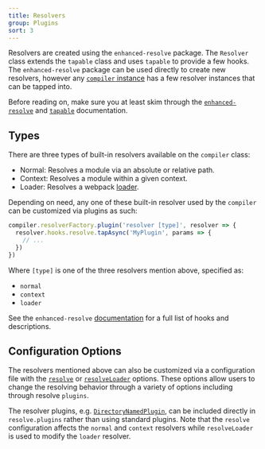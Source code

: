 ```yaml
---
title: Resolvers
group: Plugins
sort: 3
---
```


Resolvers are created using the `enhanced-resolve` package. The `Resolver`
class extends the `tapable` class and uses `tapable` to provide a few hooks.
The `enhanced-resolve` package can be used directly to create new resolvers,
however any [`compiler` instance](/api/compiler-hooks/) has a few resolver instances that can be
tapped into.

Before reading on, make sure you at least skim through the
[`enhanced-resolve`](https://github.com/webpack/enhanced-resolve) and [`tapable`](/api/plugins/#tapable) documentation.


## Types

There are three types of built-in resolvers available on the `compiler` class:

- Normal: Resolves a module via an absolute or relative path.
- Context: Resolves a module within a given context.
- Loader: Resolves a webpack [loader](/loaders).

Depending on need, any one of these built-in resolver used by the `compiler`
can be customized via plugins as such:

``` js
compiler.resolverFactory.plugin('resolver [type]', resolver => {
  resolver.hooks.resolve.tapAsync('MyPlugin', params => {
    // ...
  })
})
```

Where `[type]` is one of the three resolvers mention above, specified as:

- `normal`
- `context`
- `loader`

See the `enhanced-resolve` [documentation](https://github.com/webpack/enhanced-resolve) for a full list of hooks and
descriptions.


## Configuration Options

The resolvers mentioned above can also be customized via a configuration file
with the [`resolve`](/configuration/resolve/) or [`resolveLoader`](/configuration/resolve/#resolveloader) options. These options allow
users to change the resolving behavior through a variety of options including
through resolve `plugins`.

The resolver plugins, e.g. [`DirectoryNamedPlugin`](https://github.com/shaketbaby/directory-named-webpack-plugin), can be included
directly in `resolve.plugins` rather than using standard plugins. Note that the
`resolve` configuration affects the `normal` and `context` resolvers while
`resolveLoader` is used to modify the `loader` resolver.
